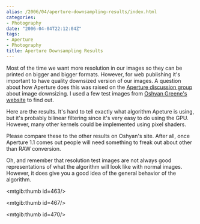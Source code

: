 ```yaml
---
alias: /2006/04/aperture-downsampling-results/index.html
categories:
- Photography
date: "2006-04-04T22:12:04Z"
tags:
- Aperture
- Photography
title: Aperture Downsampling Results
---
```

Most of the time we want more resolution in our images so they can be printed on bigger and bigger  formats.  However, for web publishing it's important to have quality downsized version of our images.  A question about how Aperture does this was raised on the [Aperture discussion group](http://discussions.apple.com/category.jspa?categoryID=184) about image downsizing.  I used a few test images from [Oshyan Greene's website](http://oshyan.ashundar.com/image_resampling_main.html) to find out.

Here are the results.  It's hard to tell exactly what algorithm Apeture is using, but it's probably bilinear filtering since it's very easy to do using the GPU.  However, many other kernels could be implemented using pixel shaders.

Please compare these to the other results on Oshyan's site.  After all, once Aperture 1.1 comes out people will need something to freak out about other than RAW conversion.

Oh, and remember that resolution test images are not always good representations of what the algorithm will look like with normal images.  However, it does give you a good idea of the general behavior of the algorithm.

<mtgib:thumb id=463/>

<mtgib:thumb id=467/>

<mtgib:thumb id=470/>

